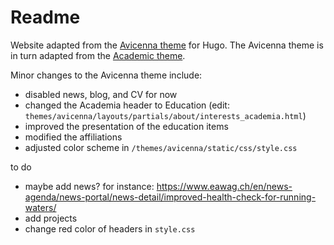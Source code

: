 # Readme
Website adapted from the [Avicenna theme](https://github.com/hadisinaee/avicenna) for Hugo. The Avicenna theme is in turn adapted from the [Academic theme](https://themes.gohugo.io/themes/hugo-academic/).

Minor changes to the Avicenna theme include:

- disabled news, blog, and CV for now
- changed the Academia header to Education (edit: `themes/avicenna/layouts/partials/about/interests_academia.html`)
- improved the presentation of the education items
- modified the affiliations
- adjusted color scheme in `/themes/avicenna/static/css/style.css`

to do

- maybe add news? for instance:
https://www.eawag.ch/en/news-agenda/news-portal/news-detail/improved-health-check-for-running-waters/
- add projects
- change red color of headers in `style.css`

